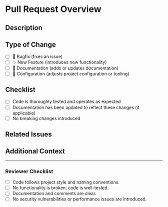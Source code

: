 # Pull Request Overview

## Description
<!-- Provide a concise summary of the changes introduced in this PR, focusing on the purpose and outcomes. -->

## Type of Change
- [ ] 🐞 Bugfix (fixes an issue)
- [ ] ✨ New Feature (introduces new functionality)
- [ ] 📄 Documentation (adds or updates documentation)
- [ ] 🔧 Configuration (adjusts project configuration or tooling)

## Checklist
- [ ] Code is thoroughly tested and operates as expected
- [ ] Documentation has been updated to reflect these changes (if applicable)
- [ ] No breaking changes introduced

## Related Issues
<!-- Link any relevant issues or tickets here, e.g., "Closes #123" or "Related to #456". -->

## Additional Context
<!-- Provide any additional context, screenshots, or details that reviewers may find helpful. -->

---

### Reviewer Checklist
- [ ] Code follows project style and naming conventions.
- [ ] No functionality is broken; code is well-tested.
- [ ] Documentation and comments are clear.
- [ ] No security vulnerabilities or performance issues are introduced.
<!-- Provide any additional field related to the pull request that you might find useful to describe. -->
